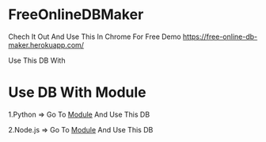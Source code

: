 # FreeOnlineDBMaker

Chech It Out And Use This In Chrome For Free Demo https://free-online-db-maker.herokuapp.com/

Use This DB With

# Use DB With Module

  1.Python => Go To <a href="https://ultrontheai.github.io/FreeOnlineDBMaker/module/Python.html">Module</a> And Use This DB
  
  2.Node.js => Go To <a href="https://ultrontheai.github.io/FreeOnlineDBMaker/module/NodeJs.html">Module</a> And Use This DB

